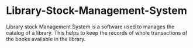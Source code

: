 # Library-Stock-Management-System
Library stock Management System is a software used to manages the catalog of a library.  This helps to keep the records of whole transactions of the books available in the library.
